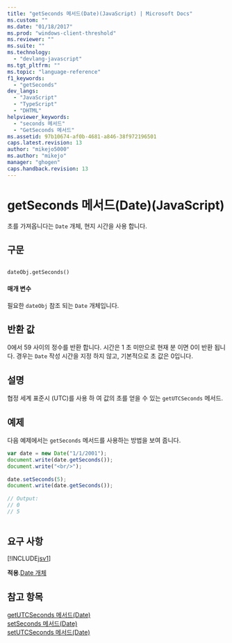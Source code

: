 ```yaml
---
title: "getSeconds 메서드(Date)(JavaScript) | Microsoft Docs"
ms.custom: ""
ms.date: "01/18/2017"
ms.prod: "windows-client-threshold"
ms.reviewer: ""
ms.suite: ""
ms.technology: 
  - "devlang-javascript"
ms.tgt_pltfrm: ""
ms.topic: "language-reference"
f1_keywords: 
  - "getSeconds"
dev_langs: 
  - "JavaScript"
  - "TypeScript"
  - "DHTML"
helpviewer_keywords: 
  - "seconds 메서드"
  - "GetSeconds 메서드"
ms.assetid: 97b10674-af0b-4681-a846-38f972196501
caps.latest.revision: 13
author: "mikejo5000"
ms.author: "mikejo"
manager: "ghogen"
caps.handback.revision: 13
---
```

# getSeconds 메서드(Date)(JavaScript)
초를 가져옵니다는 `Date` 개체, 현지 시간을 사용 합니다.  
  
## 구문  
  
```  
  
dateObj.getSeconds()   
```  
  
#### 매개 변수  
 필요한 `dateObj` 참조 되는 `Date` 개체입니다.  
  
## 반환 값  
 0에서 59 사이의 정수를 반환 합니다.  시간은 1 초 미만으로 현재 분 이면 0이 반환 됩니다.  경우는 `Date` 작성 시간을 지정 하지 않고, 기본적으로 초 값은 0입니다.  
  
## 설명  
 협정 세계 표준시 \(UTC\)를 사용 하 여 값의 초를 얻을 수 있는 `getUTCSeconds` 메서드.  
  
## 예제  
 다음 예제에서는 `getSeconds` 메서드를 사용하는 방법을 보여 줍니다.  
  
```javascript  
var date = new Date("1/1/2001");  
document.write(date.getSeconds());  
document.write("<br/>");  
  
date.setSeconds(5);  
document.write(date.getSeconds());  
  
// Output:  
// 0  
// 5  
  
```  
  
## 요구 사항  
 [!INCLUDE[jsv1](../../javascript/misc/includes/jsv1-md.md)]  
  
 **적용**.[Date 개체](../../javascript/reference/date-object-javascript.md)  
  
## 참고 항목  
 [getUTCSeconds 메서드\(Date\)](../../javascript/reference/getutcseconds-method-date-javascript.md)   
 [setSeconds 메서드\(Date\)](../../javascript/reference/setseconds-method-date-javascript.md)   
 [setUTCSeconds 메서드\(Date\)](../../javascript/reference/setutcseconds-method-date-javascript.md)